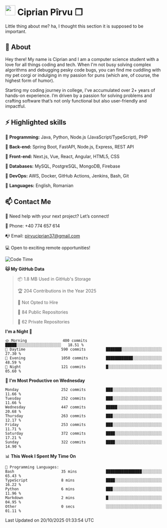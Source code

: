 # <img height="32px" src="https://user-images.githubusercontent.com/74038190/216122041-518ac897-8d92-4c6b-9b3f-ca01dcaf38ee.png"> Ciprian Pîrvu ❐ </h1>

Little thing about me? ha, I thought this section it is supposed to be important.

## 🧐 About

Hey there! My name is Ciprian and I am a computer science student with a love for all things coding and tech. When I'm not busy solving complex algorithms and debugging pesky code bugs, you can find me cuddling with my pet corgi or indulging in my passion for puns (which are, of course, the highest form of humor).

Starting my coding journey in college, I've accumulated over 2+ years of hands-on experience. I’m driven by a passion for solving problems and crafting software that’s not only functional but also user-friendly and impactful.


## ⚡ Highlighted skills

🎯 **Programming:** Java, Python, Node.js (JavaScript/TypeScript), PHP

🎯 **Back-end:** Spring Boot, FastAPI, Node.js, Express, REST API

🎯 **Front-end:** Next.js, Vue, React, Angular, HTML5, CSS

🎯 **Databases:** MySQL, PostgreSQL, MongoDB, Firebase

🎯 **DevOps:** AWS, Docker, GitHub Actions, Jenkins, Bash, Git

🎯 **Languages:** English, Romanian



## 📫 Contact Me

🤝 Need help with your next project? Let’s connect!

📱 Phone: +40 774 657 614

📭 Email: pirvuciprian37@gmail.com


💻 Open to exciting remote opportunities!

<!--START_SECTION:waka-->
![Code Time](http://img.shields.io/badge/Code%20Time-2%2C354%20hrs%2027%20mins-blue)

**🐱 My GitHub Data** 

> 📦 1.8 MB Used in GitHub's Storage 
 > 
> 🏆 204 Contributions in the Year 2025
 > 
> 🚫 Not Opted to Hire
 > 
> 📜 84 Public Repositories 
 > 
> 🔑 62 Private Repositories 
 > 
**I'm a Night 🦉** 

```text
🌞 Morning                400 commits         █████░░░░░░░░░░░░░░░░░░░░   18.51 % 
🌆 Daytime                590 commits         ███████░░░░░░░░░░░░░░░░░░   27.30 % 
🌃 Evening                1050 commits        ████████████░░░░░░░░░░░░░   48.59 % 
🌙 Night                  121 commits         █░░░░░░░░░░░░░░░░░░░░░░░░   05.60 % 
```
📅 **I'm Most Productive on Wednesday** 

```text
Monday                   252 commits         ███░░░░░░░░░░░░░░░░░░░░░░   11.66 % 
Tuesday                  252 commits         ███░░░░░░░░░░░░░░░░░░░░░░   11.66 % 
Wednesday                447 commits         █████░░░░░░░░░░░░░░░░░░░░   20.68 % 
Thursday                 263 commits         ███░░░░░░░░░░░░░░░░░░░░░░   12.17 % 
Friday                   253 commits         ███░░░░░░░░░░░░░░░░░░░░░░   11.71 % 
Saturday                 372 commits         ████░░░░░░░░░░░░░░░░░░░░░   17.21 % 
Sunday                   322 commits         ████░░░░░░░░░░░░░░░░░░░░░   14.90 % 
```


📊 **This Week I Spent My Time On** 

```text
💬 Programming Languages: 
Bash                     35 mins             ████████████████░░░░░░░░░   65.43 % 
TypeScript               8 mins              ████░░░░░░░░░░░░░░░░░░░░░   16.22 % 
Python                   6 mins              ███░░░░░░░░░░░░░░░░░░░░░░   11.96 % 
Markdown                 2 mins              █░░░░░░░░░░░░░░░░░░░░░░░░   04.95 % 
Other                    0 secs              ░░░░░░░░░░░░░░░░░░░░░░░░░   01.11 % 
```


 Last Updated on 20/10/2025 01:33:54 UTC
<!--END_SECTION:waka-->
